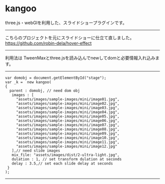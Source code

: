 # kangoo

three.js・webGlを利用した、スライドショープラグインです。
___
こちらのプロジェクトを元にスライドショーに仕立て直しました。  
https://github.com/robin-dela/hover-effect
___

利用法は
TweenMaxとthree.jsを読み込んでnewしてdomと必要情報入れ込みます。
___
    var domobj = document.getElementById("stage");  
    var _k =  new kangoo(  
    {  
      parent : domobj, // need dom obj  
       images : [  
         "assets/images/sample-images/mini/image01.jpg",  
         "assets/images/sample-images/mini/image02.jpg",  
         "assets/images/sample-images/mini/image03.jpg",  
         "assets/images/sample-images/mini/image04.jpg",  
         "assets/images/sample-images/mini/image05.jpg",  
         "assets/images/sample-images/mini/image06.jpg",  
         "assets/images/sample-images/mini/image07.jpg",  
         "assets/images/sample-images/mini/image08.jpg",  
         "assets/images/sample-images/mini/image09.jpg",  
         "assets/images/sample-images/mini/image10.jpg",  
         "assets/images/sample-images/mini/image11.jpg",  
         "assets/images/sample-images/mini/image12.jpg"  
       ],// need slide images  
       mix_file: "assets/images/dist/2-ultra-light.jpg",  
       dulation : 1, // set transform dulation at seconds  
       delay : 3.5,// set each slide delay at seconds  
     }  
    );  
___
